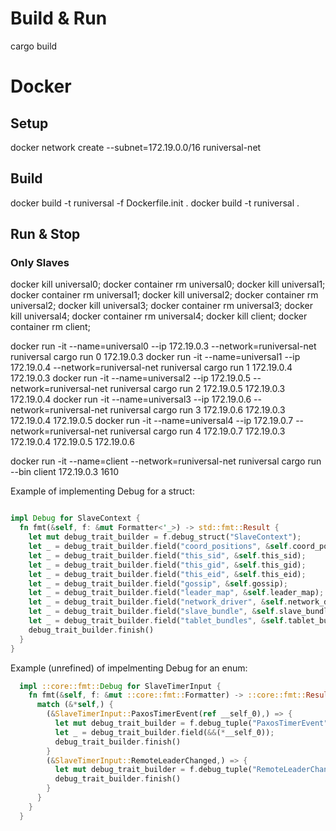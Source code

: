 # Build & Run

cargo build

# Docker

## Setup
docker network create --subnet=172.19.0.0/16 runiversal-net

## Build
docker build -t runiversal -f Dockerfile.init .
docker build -t runiversal .

## Run & Stop
### Only Slaves
docker kill universal0; docker container rm universal0;
docker kill universal1; docker container rm universal1;
docker kill universal2; docker container rm universal2;
docker kill universal3; docker container rm universal3;
docker kill universal4; docker container rm universal4;
docker kill client; docker container rm client;

docker run -it --name=universal0 --ip 172.19.0.3 --network=runiversal-net runiversal cargo run 0 172.19.0.3
docker run -it --name=universal1 --ip 172.19.0.4 --network=runiversal-net runiversal cargo run 1 172.19.0.4 172.19.0.3
docker run -it --name=universal2 --ip 172.19.0.5 --network=runiversal-net runiversal cargo run 2 172.19.0.5 172.19.0.3 172.19.0.4
docker run -it --name=universal3 --ip 172.19.0.6 --network=runiversal-net runiversal cargo run 3 172.19.0.6 172.19.0.3 172.19.0.4 172.19.0.5
docker run -it --name=universal4 --ip 172.19.0.7 --network=runiversal-net runiversal cargo run 4 172.19.0.7 172.19.0.3 172.19.0.4 172.19.0.5 172.19.0.6

docker run -it --name=client --network=runiversal-net runiversal cargo run --bin client 172.19.0.3 1610


Example of implementing Debug for a struct:

```rust

impl Debug for SlaveContext {
  fn fmt(&self, f: &mut Formatter<'_>) -> std::fmt::Result {
    let mut debug_trait_builder = f.debug_struct("SlaveContext");
    let _ = debug_trait_builder.field("coord_positions", &self.coord_positions);
    let _ = debug_trait_builder.field("this_sid", &self.this_sid);
    let _ = debug_trait_builder.field("this_gid", &self.this_gid);
    let _ = debug_trait_builder.field("this_eid", &self.this_eid);
    let _ = debug_trait_builder.field("gossip", &self.gossip);
    let _ = debug_trait_builder.field("leader_map", &self.leader_map);
    let _ = debug_trait_builder.field("network_driver", &self.network_driver);
    let _ = debug_trait_builder.field("slave_bundle", &self.slave_bundle);
    let _ = debug_trait_builder.field("tablet_bundles", &self.tablet_bundles);
    debug_trait_builder.finish()
  }
}

```

Example (unrefined) of impelmenting Debug for an enum:

```rust
  impl ::core::fmt::Debug for SlaveTimerInput {
    fn fmt(&self, f: &mut ::core::fmt::Formatter) -> ::core::fmt::Result {
      match (&*self,) {
        (&SlaveTimerInput::PaxosTimerEvent(ref __self_0),) => {
          let mut debug_trait_builder = f.debug_tuple("PaxosTimerEvent");
          let _ = debug_trait_builder.field(&&(*__self_0));
          debug_trait_builder.finish()
        }
        (&SlaveTimerInput::RemoteLeaderChanged,) => {
          let mut debug_trait_builder = f.debug_tuple("RemoteLeaderChanged");
          debug_trait_builder.finish()
        }
      }
    }
  }
```
